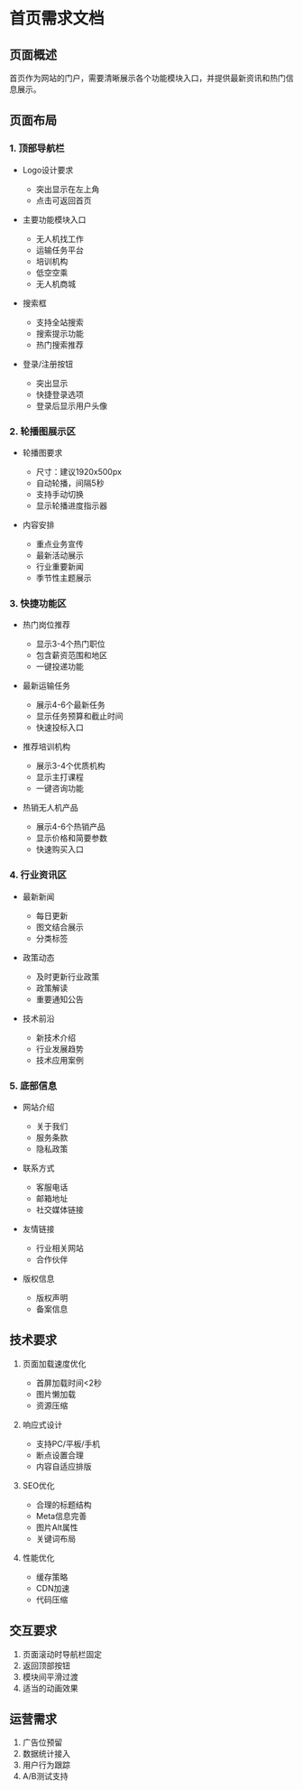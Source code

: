 # 首页需求文档

## 页面概述
首页作为网站的门户，需要清晰展示各个功能模块入口，并提供最新资讯和热门信息展示。

## 页面布局

### 1. 顶部导航栏
- Logo设计要求
  - 突出显示在左上角
  - 点击可返回首页
  
- 主要功能模块入口
  - 无人机找工作
  - 运输任务平台
  - 培训机构
  - 低空空乘
  - 无人机商城
  
- 搜索框
  - 支持全站搜索
  - 搜索提示功能
  - 热门搜索推荐
  
- 登录/注册按钮
  - 突出显示
  - 快捷登录选项
  - 登录后显示用户头像

### 2. 轮播图展示区
- 轮播图要求
  - 尺寸：建议1920x500px
  - 自动轮播，间隔5秒
  - 支持手动切换
  - 显示轮播进度指示器
  
- 内容安排
  - 重点业务宣传
  - 最新活动展示
  - 行业重要新闻
  - 季节性主题展示

### 3. 快捷功能区
- 热门岗位推荐
  - 显示3-4个热门职位
  - 包含薪资范围和地区
  - 一键投递功能
  
- 最新运输任务
  - 展示4-6个最新任务
  - 显示任务预算和截止时间
  - 快速投标入口
  
- 推荐培训机构
  - 展示3-4个优质机构
  - 显示主打课程
  - 一键咨询功能
  
- 热销无人机产品
  - 展示4-6个热销产品
  - 显示价格和简要参数
  - 快速购买入口

### 4. 行业资讯区
- 最新新闻
  - 每日更新
  - 图文结合展示
  - 分类标签
  
- 政策动态
  - 及时更新行业政策
  - 政策解读
  - 重要通知公告
  
- 技术前沿
  - 新技术介绍
  - 行业发展趋势
  - 技术应用案例

### 5. 底部信息
- 网站介绍
  - 关于我们
  - 服务条款
  - 隐私政策
  
- 联系方式
  - 客服电话
  - 邮箱地址
  - 社交媒体链接
  
- 友情链接
  - 行业相关网站
  - 合作伙伴
  
- 版权信息
  - 版权声明
  - 备案信息

## 技术要求
1. 页面加载速度优化
   - 首屏加载时间<2秒
   - 图片懒加载
   - 资源压缩

2. 响应式设计
   - 支持PC/平板/手机
   - 断点设置合理
   - 内容自适应排版

3. SEO优化
   - 合理的标题结构
   - Meta信息完善
   - 图片Alt属性
   - 关键词布局

4. 性能优化
   - 缓存策略
   - CDN加速
   - 代码压缩

## 交互要求
1. 页面滚动时导航栏固定
2. 返回顶部按钮
3. 模块间平滑过渡
4. 适当的动画效果

## 运营需求
1. 广告位预留
2. 数据统计接入
3. 用户行为跟踪
4. A/B测试支持 
